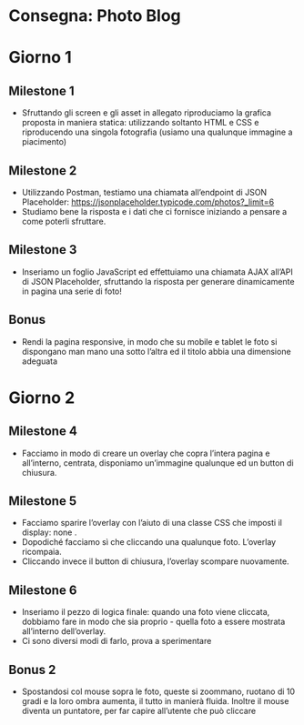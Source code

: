 # Consegna: Photo Blog

# Giorno 1

## Milestone 1

-   Sfruttando gli screen e gli asset in allegato riproduciamo la grafica proposta in maniera statica: utilizzando soltanto HTML e CSS e riproducendo una singola fotografia (usiamo una qualunque immagine a piacimento)

## Milestone 2

-   Utilizzando Postman, testiamo una chiamata all’endpoint di JSON Placeholder: https://jsonplaceholder.typicode.com/photos?_limit=6
-   Studiamo bene la risposta e i dati che ci fornisce iniziando a pensare a come poterli sfruttare.

## Milestone 3

-   Inseriamo un foglio JavaScript ed effettuiamo una chiamata AJAX all’API di JSON Placeholder, sfruttando la risposta per generare dinamicamente in pagina una serie di foto!

## Bonus

-   Rendi la pagina responsive, in modo che su mobile e tablet le foto si dispongano man mano una sotto l’altra ed il titolo abbia una dimensione adeguata

# Giorno 2

## Milestone 4

-   Facciamo in modo di creare un overlay che copra l’intera pagina e all’interno, centrata, disponiamo un’immagine qualunque ed un button di chiusura.

## Milestone 5

-   Facciamo sparire l’overlay con l’aiuto di una classe CSS che imposti il display: none .
-   Dopodiché facciamo sì che cliccando una qualunque foto. L’overlay ricompaia.
-   Cliccando invece il button di chiusura, l’overlay scompare nuovamente.

## Milestone 6

-   Inseriamo il pezzo di logica finale: quando una foto viene cliccata, dobbiamo fare in modo che sia proprio - quella foto a essere mostrata all’interno dell’overlay.
-   Ci sono diversi modi di farlo, prova a sperimentare

## Bonus 2

-   Spostandosi col mouse sopra le foto, queste si zoommano, ruotano di 10 gradi e la loro ombra aumenta, il tutto in manierà fluida. Inoltre il mouse diventa un puntatore, per far capire all’utente che può cliccare
